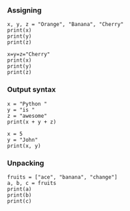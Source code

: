 ### Assigning


```
x, y, z = "Orange", "Banana", "Cherry"
print(x)
print(y)
print(z)
```

```
x=y=z="Cherry"
print(x)
print(y)
print(z)
```
### Output syntax
```
x = "Python "
y = "is "
z = "awesome"
print(x + y + z)
```
```
x = 5
y = "John"
print(x, y)
```

### Unpacking
```
fruits = ["ace", "banana", "change"]
a, b, c = fruits
print(a)
print(b)
print(c)
```
